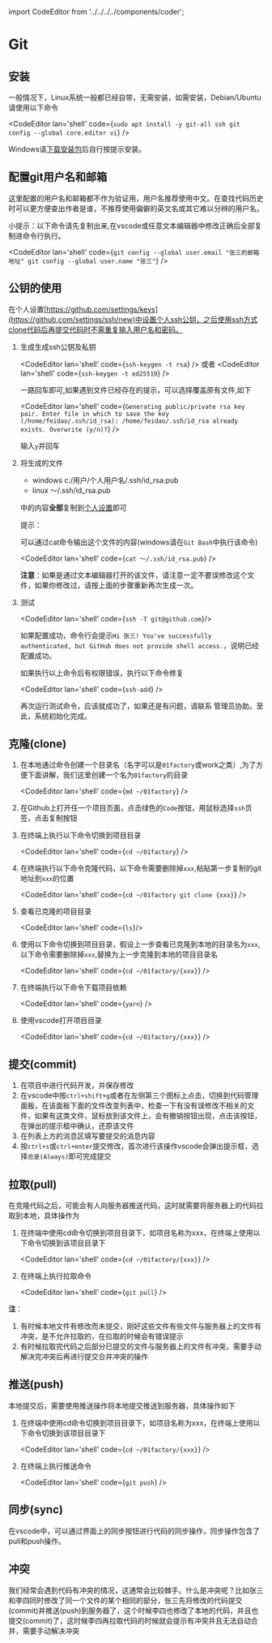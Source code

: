 import CodeEditor from '../../../../components/coder';

# Git

## 安装

一般情况下，Linux系统一般都已经自带，无需安装，如需安装，Debian/Ubuntu请使用以下命令

<CodeEditor lan='shell' code={`sudo apt install -y git-all ssh
git config --global core.editor vi`} />

Windows请[下载安装包](https://github.com/git-for-windows/git/releases/download/v2.29.0.windows.1/Git-2.29.0-64-bit.exe)后自行按提示安装。

## 配置git用户名和邮箱

这里配置的用户名和邮箱都不作为验证用，用户名推荐使用中文。在查找代码历史时可以更方便查出作者是谁，不推荐使用偏僻的英文名或其它难以分辨的用户名。

小提示：以下命令请先复制出来,在vscode或任意文本编辑器中修改正确后全部复制进命令行执行。

<CodeEditor lan='shell' code={`git config --global user.email "张三的邮箱地址"
git config --global user.name "张三"`} />

## 公钥的使用

在个人设置[https://github.com/settings/keys](https://github.com/settings/ssh/new)中设置个人ssh公钥，之后使用ssh方式clone代码后再提交代码时不需重复输入用户名和密码。

1. 生成生成ssh公钥及私钥

	<CodeEditor lan='shell' code={`ssh-keygen -t rsa`} />
	或者
	<CodeEditor lan='shell' code={`ssh-keygen -t ed25519`} />

	一路回车即可,如果遇到文件已经存在的提示，可以选择覆盖原有文件,如下

	<CodeEditor lan='shell' code={`Generating public/private rsa key pair.
	Enter file in which to save the key (/home/feidao/.ssh/id_rsa):
	/home/feidao/.ssh/id_rsa already exists.
	Overwrite (y/n)?`} />

	输入`y`并回车

1. 将生成的文件

	- windows c:/用户/个人用户名/.ssh/id_rsa.pub
	- linux ～/.ssh/id_rsa.pub

	中的内容**全部**复制到[个人设置](https://github.com/settings/keys)即可

	提示：

	可以通过cat命令输出这个文件的内容(windows请在`Git Bash`中执行该命令)

	<CodeEditor lan='shell' code={`cat ～/.ssh/id_rsa.pub`} />

	**注意**：如果是通过文本编辑器打开的该文件，请注意一定不要误修改这个文件，如果你修改过，请按上面的步骤重新再次生成一次。

1. 测试

	<CodeEditor lan='shell' code={`ssh -T git@github.com`}/>

	如果配置成功，命令行会提示`Hi 张三! You've successfully authenticated, but GitHub does not provide shell access.`，说明已经配置成功。

	如果执行以上命令后有权限错误，执行以下命令修复

	<CodeEditor lan='shell' code={`ssh-add`} />

	再次运行测试命令，应该就成功了，如果还是有问题，请联系 管理员协助。至此，系统初始化完成。

## 克隆(clone)

1. 在本地通过命令创建一个目录名（名字可以是`01factory`或work之类）,为了方便下面讲解，我们这里创建一个名为`01factory`的目录

	<CodeEditor lan='shell' code={`md ~/01factory`} />

1. 在Github上打开任一个项目页面，点击绿色的`Code`按钮，用鼠标选择`ssh`页签，点击复制按钮
1. 在终端上执行以下命令切换到项目目录

	<CodeEditor lan='shell' code={`cd ~/01factory`} />

1. 在终端执行以下命令克隆代码，以下命令需要删除掉`xxx`,粘贴第一步复制的git地址到`xxx`的位置

	<CodeEditor lan='shell' code={`cd ~/01factory
	git clone {xxx}`} />

1. 查看已克隆的项目目录

	<CodeEditor lan='shell' code={`ls`}/>

1. 使用以下命令切换到项目目录，假设上一步查看已克隆到本地的目录名为`xxx`,以下命令需要删除掉`xxx`,替换为上一步克隆到本地的项目目录名

	<CodeEditor lan='shell' code={`cd ~/01factory/{xxx}`} />

1. 在终端执行以下命令下载项目依赖

	<CodeEditor lan='shell' code={`yarn`} />

1. 使用vscode打开项目目录

	<CodeEditor lan='shell' code={`cd ~/01factory/{xxx}`} />

## 提交(commit)

1. 在项目中进行代码开发，并保存修改
1. 在vscode中按`ctrl+shift+g`或者在左侧第三个图标上点击，切换到代码管理面板，在该面板下面的文件改变列表中，检查一下有没有误修改不相关的文件，如果有这类文件，鼠标放到该文件上，会有撤销按钮出现，点击该按钮，在弹出的提示框中确认，还原该文件
1. 在列表上方的消息区填写要提交的消息内容
1. 按`ctrl+s`或`ctrl+enter`提交修改，首次进行该操作vscode会弹出提示框，选择`总是(Always)`即可完成提交

## 拉取(pull)

在克隆代码之后，可能会有人向服务器推送代码，这时就需要将服务器上的代码拉取到本地，具体操作为

1. 在终端中使用cd命令切换到项目目录下，如项目名称为xxx，在终端上使用以下命令切换到该项目目录下

	<CodeEditor lan='shell' code={`cd ~/01factory/{xxx}`} />

1. 在终端上执行拉取命令

	<CodeEditor lan='shell' code={`git pull`} />

**注**：

1. 有时候本地文件有修改而未提交，刚好这些文件有些文件与服务器上的文件有冲突，是不允许拉取的，在拉取的时候会有错误提示
1. 有时候拉取完代码之后部分已提交的文件与服务器上的文件有冲突，需要手动解决完冲突后再进行提交合并冲突的操作

## 推送(push)

本地提交后，需要使用推送操作将本地提交推送到服务器，具体操作如下

1. 在终端中使用cd命令切换到项目目录下，如项目名称为xxx，在终端上使用以下命令切换到该项目目录下

	<CodeEditor lan='shell' code={`cd ~/01factory/{xxx}`} />

1. 在终端上执行推送命令

	<CodeEditor lan='shell' code={`git push`} />

## 同步(sync)

在vscode中，可以通过界面上的同步按钮进行代码的同步操作，同步操作包含了pull和push操作。

## 冲突

我们经常会遇到代码有冲突的情况，这通常会比较棘手。什么是冲突呢？比如张三和李四同时修改了同一个文件的某个相同的部分，张三先将修改的代码提交(commit)并推送(push)到服务器了，这个时候李四也修改了本地的代码，并且也提交(commit)了，这时候李四再拉取代码的时候就会提示有冲突并且无法自动合并，需要手动解决冲突
